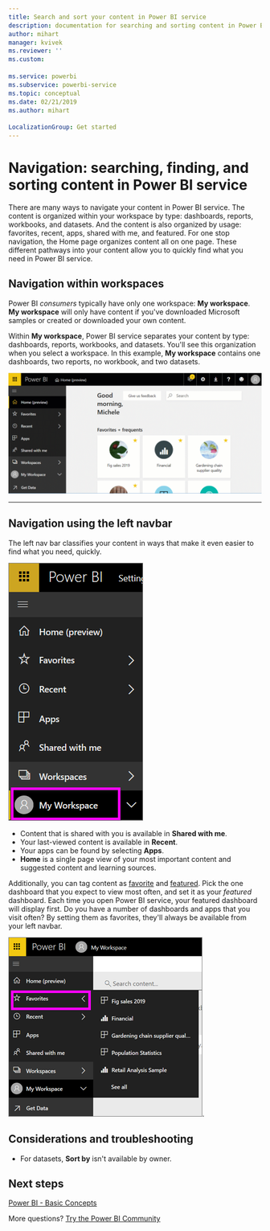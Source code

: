```yaml
---
title: Search and sort your content in Power BI service
description: documentation for searching and sorting content in Power BI workspaces
author: mihart
manager: kvivek
ms.reviewer: ''
ms.custom: 

ms.service: powerbi
ms.subservice: powerbi-service
ms.topic: conceptual
ms.date: 02/21/2019
ms.author: mihart

LocalizationGroup: Get started
---
```

# Navigation: searching, finding, and sorting content in Power BI service
There are many ways to navigate your content in Power BI service. The content is organized within your workspace by type: dashboards, reports, workbooks, and datasets.  And the content is also organized by usage: favorites, recent, apps, shared with me, and featured. For one stop navigation, the Home page organizes content all on one page. These different pathways into your content allow you to quickly find what you need in Power BI service.  

## Navigation within workspaces

Power BI *consumers* typically have only one workspace: **My workspace**. **My workspace** will only have content if you've downloaded Microsoft samples or created or downloaded your own content.  

Within **My workspace**, Power BI service separates your content by type: dashboards, reports, workbooks, and datasets. You'll see this organization when you select a workspace. In this example, **My workspace** contains one dashboards, two reports, no workbook, and two datasets.

![video](./media/end-user-search-sort/nav.gif)

________________________________________

## Navigation using the left navbar
The left nav bar classifies your content in ways that make it even easier to find what you need, quickly.  

![left nav bar](./media/end-user-search-sort/power-bi-newnav2.png)


- Content that is shared with you is available in **Shared with me**.
- Your last-viewed content is available in **Recent**. 
- Your apps can be found by selecting **Apps**.
- **Home** is a single page view of your most important content and suggested content and learning sources.

Additionally, you can tag content as [favorite](end-user-favorite.md) and [featured](end-user-featured.md). Pick the one dashboard that you expect to view most often, and set it as your *featured* dashboard. Each time you open Power BI service, your featured dashboard will display first. Do you have a number of dashboards and apps that you visit often? By setting them as favorites, they'll always be available from your left navbar.

![Favorites flyout](./media/end-user-search-sort/power-bi-favorite-flyout.png).


## Considerations and troubleshooting
* For datasets, **Sort by** isn't available by owner.

## Next steps
[Power BI - Basic Concepts](end-user-basic-concepts.md)

More questions? [Try the Power BI Community](http://community.powerbi.com/)
